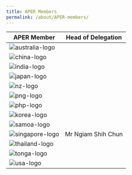 ```yaml
---
title: APER Members
permalink: /about/APER-members/
---
```



| APER Member | Head of Delegation |
|-------------|--------------------|
|![australia-logo](/images/australia.png)|                    |
|![china-logo](/images/china.png)|                    |
|![india-logo](/images/india.png)|                    |
| ![japan-logo](/images/japan.png) |                    |
| ![nz-logo](/images/new-zealand.png)  |                    |
| ![png-logo](/images/papua-new-guinea.png)  |                    |
| ![php-logo](/images/philippines.png)       |                    |
| ![korea-logo](/images/south-korea.png)    |                    |
| ![samoa-logo](/images/samoa.png)         |                    |
| ![singapore-logo](/images/singapore.png)   |    Mr Ngiam Shih Chun                |
| ![thailand-logo](/images/thailand.png)     |                    |
| ![tonga-logo](/images/tonga.png)         |                    |
| ![usa-logo](/images/united-states.png)     |                    |
